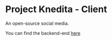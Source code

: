 # Project Knedita - Client

An open-source social media.

You can find the backend-end [here](https://github.com/CookieDasora/project-knedita)
